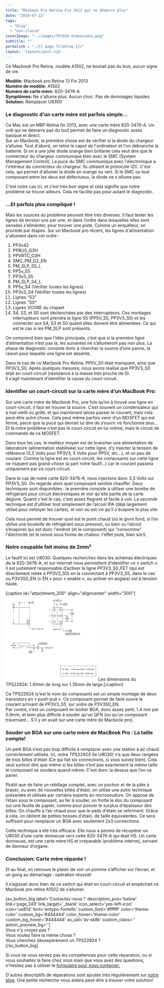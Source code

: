 ```yaml
---
title: "Macbook Pro Retina Fin 2013 qui ne démarre plus"
date: "2019-07-13"
tags: 
  - "blog"
  - "non-classe"
coverImage: "../images/TPS924-dimensions.png"
subtitle: ""
permalink : "./{{ page.fileSlug }}/"
layout: 'layouts/post.njk'
---
```


Ce Macbook Pro Retina, modèle A1502, ne bootait pas du tout, aucun signe de vie.

**Modèle:** Macbook pro Retina 13 Fin 2013  
**Numéro de modèle:** A1502  
**Numéro de carte mère:** 820-3476-A  
**Symptômes:** Ne s'allume plus. Aucun choc. Pas de dommages liquides  
**Solution:** Remplacer U8300

### Le diagnostic d'un carte mère est parfois simple...

Ce Mac est un MBP Retina fin 2013, avec une carte mère 820-3476-A. Un ordi qui ne démarre pas du tout permet de faire un diagnostic assez basique et direct.  
Sur un Macbook, la première chose est de vérifier si la diode du chargeur s’allume. Tout d'abord, on retire le capot de l'ordinateur et l'on débranche la batterie. Si on a une jolie diode orange bien brillante cela veut dire que le connecteur du chargeur communique bien avec le SMC (System Management Control). La puce du SMC communique avec l'électronique a l'intérieur du connecteur du chargeur. Ils utilisent le protocole I2C. C'est cela, qui permet d'allumer la diode en orange ou vert. Si le SMC ou tout composant entre les deux est défectueux, la diode ne s'allume pas.

C'est notre cas ici, et c’est très bon signe et cela signifie que notre problème se trouve ailleurs. Cela ne facilite pas pour autant le diagnostic.

### ...Et parfois plus compliqué !

Mais les sources du problème peuvent être très diverses. Il faut tester les lignes de tension une par une, et dans l’ordre dans lesquelles elles sont sensées s’alimenter, pour trouver une piste. Comme un enquêteur, on procède par étapes. Sur un Macbook pro récent, les lignes d'alimentation s'allument dans cet ordre :

1. PP3v42
2. PPBUS\_G3H
3. PPVRTC\_G3H
4. SMC\_PM\_G2\_EN
5. PM\_SLP\_S5\_L
6. PP5v\_S5
7. PP3v3\_S5
8. PM\_SLP\_S4\_L
9. PP5v\_S4 (Vérifier toutes les lignes)
10. PP3v3\_S4 (Vérifier toutes les lignes)
11. Lignes “S3”
12. Lignes “S0”
13. Lignes VCORE du chipset
14. S4, S3, et S0 sont déclenchées par des interrupteurs. Ces montages interrupteurs vont prendre la ligne S5 (PP5V\_S5, PP3V3\_S5) et les connecter aux S4, S3 et S0 quand elles doivent être alimentées. Ce qui est le cas si les PM\_SLP sont présents.

On comprend bien que l’idée principale, c’est que si la première ligne d’alimentation n’est pas là, les suivantes ne s’allumeront pas non plus. La phase de diagnostic consiste donc à chercher la source d’une panne, la raison pour laquelle une ligne est absente.

Dans le cas de ce Macbook Pro Retina, PP5V\_S0 était manquant, ainsi que PP3V3\_S0. Après quelques mesures, nous avons réalisé que PP3V3\_S0 était en court-circuit (résistance à la masse très proche de 0).  
Il s’agit maintenant d’identifier la cause du court-circuit.

### Identifier un court-circuit sur la carte mère d’un MacBook Pro:

Sur une carte mère de Macbook Pro, une fois qu’on à trouvé une ligne en court-circuit, il faut en trouver la source. C’est souvent un condensateur qui à mal vieilli ou grillé, et qui maintenant laisse passer le courant, mais cela peut-être autre chose. Cela peut même parfois venir d’un MOSFET qui est fermé, parce que la puce qui devrait lui dire de s’ouvrir ne fonctionne plus… Et là notre problème n’est pas le court-circuit en lui-même, mais le circuit de commande de ce MOSFET.

Dans tous les cas, le meilleur moyen est de brancher une alimentation de laboratoire (alimentation stabilisée) sur cette ligne, d’y injecter la tension de référence (3,3 Volts pour PP3V3, 5 Volts pour PP5V, etc...), et un peu de courant. Comme la ligne est en court-circuit, les composants sur cette ligne ne risquent pas grand-chose (à part notre fautif…) car le courant passera uniquement par ce court-circuit.

Dans le cas de notre carte 820-3476-A, nous injectons donc 3,3 Volts sur PP3V3\_S0. On regarde alors quel composant semble chauffer. Deux techniques sont disponibles : le première consiste à utiliser une bombe de réfrigérant pour circuit électroniques et voir qu'elle partie de la carte dégivre. Quand c'est le cas, c'est assez flagrant et facile à voir. La seconde technique est d'utiliser tout simplement de l’alcool IPA (déjà largement utilisé pour nettoyer les cartes), et voir où est-ce qu'il s'évapore le plus vite.

Cela nous permet de trouver quel est le point chaud (où le givre fond, si l’on utilise une bouteille de réfrigérant sous pression, ou bien ou l’alcool s’évapore) qui est donc l'endroit (et le composant) qui "consomme" l'électricité (et le renvoi sous forme de chaleur: l'effet joule, bien sûr!).

### Notre coupable fait moins de 2mm²

Le fautif ici est U8030. Quelques recherches dans les schémas électriques de la 820-3476-A, et sur internet nous permettent d’identifier ce « switch ». Il est justement responsable d’activer la ligne PP3V3\_S0\_FET (qui est directement reliée à PP3V3\_S0) en la connectant à PP3V3\_S5, dans le cas ou P3V3S0\_EN (« EN » pour « enable », ou activer en anglais) est à tension haute.

\[caption id="attachment\_200" align="aligncenter" width="300"\]![](images/TPS924-dimensions-300x278.png) Les dimensions du TPS22924: 1.41mm de long sur 1.35mm de large.\[/caption\] 

Ce TPS22924 (c’est le nom du composant) est un simple montage de deux transistors en « push-pull ». Ce composant permet de faire suivre le courant arrivant de PP3V3\_S5, sur ordre de P3V3S0\_EN.  
Par contre, c’est un composant en boitier BGA, donc assez petit, 1.4 mm par 0.9mm, et bien plus difficile à souder qu'un QFN (ou qu'un composant traversant... S'il y en avait sur une carte mère de Macbook pro).

### Souder un BGA sur une carte mère de MacBook Pro : La taille compte!

Un petit BGA n’est pas trop difficile à remplacer avec une station à air chaud correctement utilisée. Ici, notre TPS22924 (le U8030) n’a que deux rangées de trois billes d'étain (Ce qui fait six connections, si vous suivez bien). Cela veut surtout dire que même si les billes n’ont pas exactement la même taille le composant se soudera quand même. C'est donc la dessus que l’on va parier.

Plutôt que de faire un rebillage complet, avec un pochoir et de la pâte à braser, ou avec de nouvelles billes d'étain, on utilise une autre technique présentée et utilisée par certains experts en microsoudure. On appose de l’étain sous le composant, au fer à souder, on frotte le dos du composant sur une feuille de papier, comme pour poncer le surplus d'épaisseur des billes. On chauffe à l’air chaud pour que le pads d'étain se reforment. Grâce à cela, on obtient de petites bosses d'étain, de taille équivalentes. Ce sera suffisant pour remplacer un BGA avec seulement 2x3 connections.

Cette technique à été très efficace. Elle nous a permis de récupérer un U8030 d’une carte donneuse vers cette 820-3476-A qui était HS. Un carte donneuse, est une carte mère HS et irréparable (problème interne), servant de donneur d’organe.

### Conclusion: Carte mère réparée !

Et au final, on retrouve le plaisir de voir un pomme s’afficher sur l’écran, et un gong au démarrage : opération réussie!

Il s’agissait donc bien de ce switch qui était en court-circuit et empêchait ce Macbook pro retina A1502 de s’allumer.

\[av\_button\_big label='Contactez-nous !' description\_pos='below' link='page,249' link\_target='\_blank' icon\_select='yes-left-icon' icon='ue81d' font='entypo-fontello' custom\_font='#ffffff' color='theme-color' custom\_bg='#444444' color\_hover='theme-color' custom\_bg\_hover='#444444' av\_uid='av-sk8k' custom\_class='' admin\_preview\_bg=''\]  
Vous n'y croyez pas ?  
Vous voulez faire la même chose ?  
Vous cherchez désespérément un TPS22924 ?  
\[/av\_button\_big\]

Si vous ne vous sentez pas les compétences pour cette réparation, ou si vous souhaitez la faire chez vous mais que vous avez des questions, n'hésitez pas à utiliser le [formulaire pour nous contacter.](https://www.6337.fr/contact/)

D'autres descriptifs de réparations sont ajoutés très régulièrement sur [notre blog](https://www.6337.fr/blog/). Une petite recherche vous aidera peut-être à trouver votre solution!
